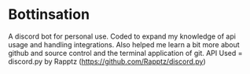 # Bottinsation
A discord bot for personal use.
Coded to expand my knowledge of api usage and handling integrations.
Also helped me learn a bit more about github and source control and the terminal application of git.
API Used = discord.py by Rapptz (https://github.com/Rapptz/discord.py)


